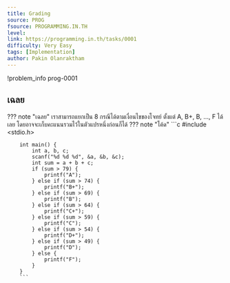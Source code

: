 ```yaml
---
title: Grading
source: PROG
fsource: PROGRAMMING.IN.TH
level:
link: https://programming.in.th/tasks/0001
difficulty: Very Easy
tags: [Implementation]
author: Pakin Olanraktham
---
```


!problem_info prog-0001

## เฉลย

??? note "เฉลย"
    เราสามารถแยกเป็น 8 กรณีได้ตามเงื่อนไขของโจทย์ ตั้งแต่ A, B+, B, ..., F ได้เลย โดยอาจจะเก็บคะแนนรวมไว้ในตัวแปรหนึ่งก่อนก็ได้
    ??? note "โค้ด"
        ```c
        #include <stdio.h>

        int main() {
            int a, b, c;
            scanf("%d %d %d", &a, &b, &c);
            int sum = a + b + c;
            if (sum > 79) {
                printf("A");
            } else if (sum > 74) {
                printf("B+");
            } else if (sum > 69) {
                printf("B");
            } else if (sum > 64) {
                printf("C+");
            } else if (sum > 59) {
                printf("C");
            } else if (sum > 54) {
                printf("D+");
            } else if (sum > 49) {
                printf("D");
            } else {
                printf("F");
            }
        }
        ```
